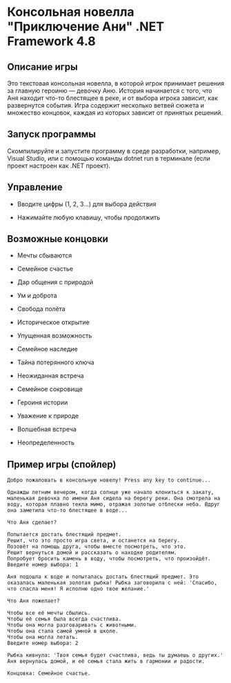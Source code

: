 # Консольная новелла "Приключение Ани" .NET Framework 4.8

## Описание игры
Это текстовая консольная новелла, в которой игрок принимает решения за главную героиню — девочку Аню. История начинается с того, что Аня находит что-то блестящее в реке, и от выбора игрока зависит, как развернутся события. Игра содержит несколько ветвей сюжета и множество концовок, каждая из которых зависит от принятых решений.

## Запуск программы

Скомпилируйте и запустите программу в среде разработки, например, Visual Studio, или с помощью команды dotnet run в терминале (если проект настроен как .NET проект).

## Управление

* Вводите цифры (1, 2, 3...) для выбора действия

* Нажимайте любую клавишу, чтобы продолжить

## Возможные концовки

* Мечты сбываются

* Семейное счастье

* Дар общения с природой

* Ум и доброта

* Свобода полёта

* Историческое открытие

* Упущенная возможность

* Семейное наследие

* Тайна потерянного ключа

* Неожиданная встреча

* Семейное сокровище

* Героиня истории

* Уважение к природе

* Волшебная встреча

* Неопределенность

## Пример игры (спойлер)

```
Добро пожаловать в консольную новелу! Press any key to continue...

Однажды летним вечером, когда солнце уже начало клониться к закату, маленькая девочка по имени Аня сидела на берегу реки. Она смотрела на воду, которая плавно текла мимо, отражая золотые отблески неба. Вдруг она заметила что-то блестящее в воде...

Что Аня сделает?

Попытается достать блестящий предмет.
Решит, что это просто игра света, и останется на берегу.
Позовёт на помощь друга, чтобы вместе посмотреть, что это.
Решит вернуться домой и рассказать о находке родителям.
Попробует бросить камень в воду, чтобы посмотреть, что произойдёт.
Введите номер выбора: 1

Аня подошла к воде и попыталась достать блестящий предмет. Это оказалась маленькая золотая рыбка! Рыбка заговорила с ней: 'Спасибо, что спасла меня! Я исполню одно твое желание.'

Что Аня пожелает?

Чтобы все её мечты сбылись.
Чтобы её семья была всегда счастлива.
Чтобы она могла разговаривать с животными.
Чтобы она стала самой умной в школе.
Чтобы она могла летать.
Введите номер выбора: 2

Рыбка кивнула: 'Твоя семья будет счастлива, ведь ты думаешь о других.' Аня вернулась домой, и её семья стала жить в гармонии и радости.

Концовка: Семейное счастье.
```
